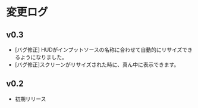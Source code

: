 # 変更ログ

## v0.3
- [バグ修正] HUDがインプットソースの名称に合わせて自動的にリサイズできるようになりました。
- [バグ修正]スクリーンがリサイズされた時に、真ん中に表示できます。

## v0.2
- 初期リリース
